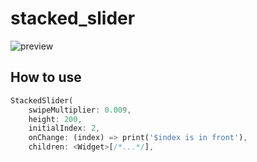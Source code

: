 # stacked_slider

![preview](../gifs/stacked_slider.gif?raw=true)

## How to use
```dart
StackedSlider(
    swipeMultiplier: 0.009,
    height: 200,
    initialIndex: 2,
    onChange: (index) => print('$index is in front'),
    children: <Widget>[/*...*/],
```